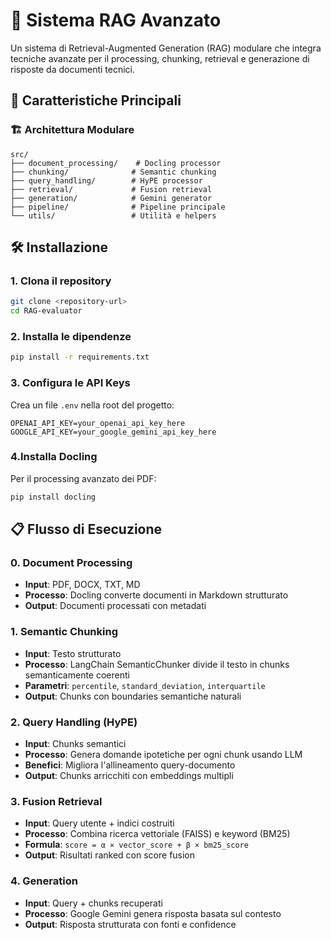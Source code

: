 # 🚀 Sistema RAG Avanzato

Un sistema di Retrieval-Augmented Generation (RAG) modulare che integra tecniche avanzate per il processing, chunking, retrieval e generazione di risposte da documenti tecnici.

## 🎯 Caratteristiche Principali
### 🏗️ Architettura Modulare
```
src/
├── document_processing/    # Docling processor
├── chunking/              # Semantic chunking
├── query_handling/        # HyPE processor
├── retrieval/             # Fusion retrieval
├── generation/            # Gemini generator
├── pipeline/              # Pipeline principale
└── utils/                 # Utilità e helpers
```

## 🛠️ Installazione

### 1. Clona il repository
```bash
git clone <repository-url>
cd RAG-evaluator
```

### 2. Installa le dipendenze
```bash
pip install -r requirements.txt
```

### 3. Configura le API Keys
Crea un file `.env` nella root del progetto:
```env
OPENAI_API_KEY=your_openai_api_key_here
GOOGLE_API_KEY=your_google_gemini_api_key_here
```

### 4.Installa Docling
Per il processing avanzato dei PDF:
```bash
pip install docling
```

## 📋 Flusso di Esecuzione

### 0. Document Processing
- **Input**: PDF, DOCX, TXT, MD
- **Processo**: Docling converte documenti in Markdown strutturato
- **Output**: Documenti processati con metadati

### 1. Semantic Chunking
- **Input**: Testo strutturato
- **Processo**: LangChain SemanticChunker divide il testo in chunks semanticamente coerenti
- **Parametri**: `percentile`, `standard_deviation`, `interquartile`
- **Output**: Chunks con boundaries semantiche naturali

### 2. Query Handling (HyPE)
- **Input**: Chunks semantici
- **Processo**: Genera domande ipotetiche per ogni chunk usando LLM
- **Benefici**: Migliora l'allineamento query-documento
- **Output**: Chunks arricchiti con embeddings multipli

### 3. Fusion Retrieval
- **Input**: Query utente + indici costruiti
- **Processo**: Combina ricerca vettoriale (FAISS) e keyword (BM25)
- **Formula**: `score = α × vector_score + β × bm25_score`
- **Output**: Risultati ranked con score fusion

### 4. Generation
- **Input**: Query + chunks recuperati
- **Processo**: Google Gemini genera risposta basata sul contesto
- **Output**: Risposta strutturata con fonti e confidence